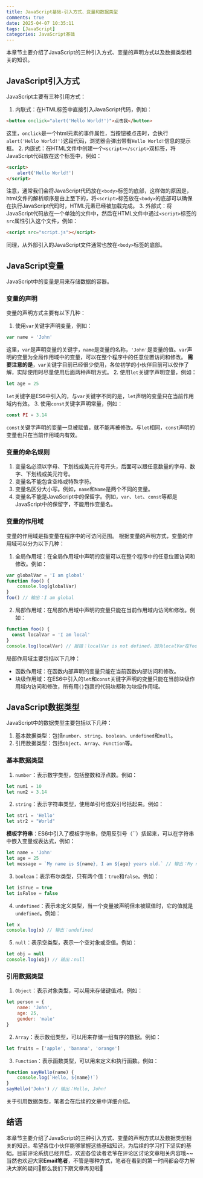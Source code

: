 ```yaml
---
title: JavaScript基础-引入方式、变量和数据类型
comments: true
date: 2025-04-07 10:35:11
tags: [JavaScript]
categories: JavaScript基础
---
```


本章节主要介绍了JavaScript的三种引入方式、变量的声明方式以及数据类型相关的知识。

<!-- more -->

## JavaScript引入方式

JavaScript主要有三种引用方式：
1. 内联式：在HTML标签中直接引入JavaScript代码，例如：
```html
<button onclick="alert('Hello World!')">点击我</button>
```
这里，`onclick`是一个html元素的事件属性，当按钮被点击时，会执行`alert('Hello World!')`这段代码，浏览器会弹出带有`Hello World!`信息的提示框。
2. 内嵌式：在HTML文件中创建一个`<script></script>`双标签，将JavaScript代码放在这个标签中，例如：
```html
<script>
    alert('Hello World!')
</script>
```
注意，通常我们会将JavaScript代码放在`<body>`标签的底部，这样做的原因是，html文件的解析顺序是由上至下的，将`<script>`标签放在`<body>`的底部可以确保在执行JavaScript代码时，HTML元素已经被加载完成。
3. 外部式：将JavaScript代码放在一个单独的文件中，然后在HTML文件中通过`<script>`标签的`src`属性引入这个文件，例如：
```html
<script src="script.js"></script>
```
同理，从外部引入的JavaScript文件通常也放在`<body>`标签的底部。

## JavaScript变量

JavaScript中的变量是用来存储数据的容器。

### 变量的声明
变量的声明方式主要有以下几种：
1. 使用`var`关键字声明变量，例如：
```javascript
var name = 'John'
```
这里，`var`是声明变量的关键字，`name`是变量的名称，`'John'`是变量的值。`var`声明的变量为全局作用域中的变量，可以在整个程序中的任意位置访问和修改。
**需要注意的是**，`var`关键字目前已经很少使用，各位初学的小伙伴目前可以仅作了解，实际使用时尽量使用后面两种声明方式。
2. 使用`let`关键字声明变量，例如：
```javascript
let age = 25
```
`let`关键字是ES6中引入的，与`var`关键字不同的是，`let`声明的变量只在当前作用域内有效。
3. 使用`const`关键字声明常量，例如：
```javascript
const PI = 3.14
```
`const`关键字声明的变量一旦被赋值，就不能再被修改。与`let`相同，`const`声明的变量也只在当前作用域内有效。

### 变量的命名规则
1. 变量名必须以字母、下划线或美元符号开头，后面可以跟任意数量的字母、数字、下划线或美元符号。
2. 变量名不能包含空格或特殊字符。
3. 变量名区分大小写。例如，`name`和`Name`是两个不同的变量。
4. 变量名不能是JavaScript中的保留字。例如，`var`、`let`、`const`等都是JavaScript中的保留字，不能用作变量名。

### 变量的作用域
变量的作用域是指变量在程序中的可访问范围。
根据变量的声明方式，变量的作用域可以分为以下几种：
1. 全局作用域：在全局作用域中声明的变量可以在整个程序中的任意位置访问和修改。例如：
```javascript
var globalVar = 'I am global'
function foo() {
    console.log(globalVar)
}
foo() // 输出：I am global
```
2. 局部作用域：在局部作用域中声明的变量只能在当前作用域内访问和修改。例如：
```javascript
function foo() {
  const localVar = 'I am local'
}
console.log(localVar) // 报错：localVar is not defined，因为localVar在foo函数的局部作用域中，无法在函数外部访问
```
局部作用域主要包括以下几种：
- 函数作用域：在函数内部声明的变量只能在当前函数内部访问和修改。
- 块级作用域：在ES6中引入的`let`和`const`关键字声明的变量只能在当前块级作用域内访问和修改，所有用`{}`包裹的代码块都称为块级作用域。


## JavaScript数据类型

JavaScript中的数据类型主要包括以下几种：
1. 基本数据类型：包括`number`、`string`、`boolean`、`undefined`和`null`。
2. 引用数据类型：包括`Object`、`Array`、`Function`等。

### 基本数据类型
1. `number`：表示数字类型，包括整数和浮点数。例如：
```javascript
let num1 = 10
let num2 = 3.14
```
2. `string`：表示字符串类型，使用单引号或双引号括起来。例如：
```javascript
let str1 = 'Hello'
let str2 = "World"
```
**模板字符串**：ES6中引入了模板字符串，使用反引号（``）括起来，可以在字符串中嵌入变量或表达式，例如：
```javascript
let name = 'John'
let age = 25
let message = `My name is ${name}, I am ${age} years old.` // 输出：My name is John, I am 25 years old.
```
3. `boolean`：表示布尔类型，只有两个值：`true`和`false`。例如：
```javascript
let isTrue = true
let isFalse = false
```
4. `undefined`：表示未定义类型，当一个变量被声明但未被赋值时，它的值就是`undefined`。例如：
```javascript
let x
console.log(x) // 输出：undefined
```
5. `null`：表示空类型，表示一个空对象或空值。例如：
```javascript
let obj = null
console.log(obj) // 输出：null
```

### 引用数据类型
1. `Object`：表示对象类型，可以用来存储键值对。例如：
```javascript
let person = {
    name: 'John',
    age: 25,
    gender: 'male'
}
```
2. `Array`：表示数组类型，可以用来存储一组有序的数据。例如：
```javascript
let fruits = ['apple', 'banana', 'orange']
```
3. `Function`：表示函数类型，可以用来定义和执行函数。例如：
```javascript
function sayHello(name) {
    console.log(`Hello, ${name}!`)
}
sayHello('John') // 输出：Hello, John!
```

关于引用数据类型，笔者会在后续的文章中详细介绍。

## 结语
本章节主要介绍了JavaScript的三种引入方式、变量的声明方式以及数据类型相关的知识。希望各位小伙伴能够掌握这些基础知识，为后续的学习打下坚实的基础。目前评论系统已经开启，欢迎各位读者老爷在评论区讨论文章相关内容哦~~当然也欢迎大家**Email笔者**，不管是哪种方式，笔者在看到的第一时间都会尽力解决大家的疑问🌹那么我们下期文章再见啦👋